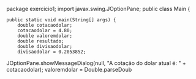 package exercicio1;
import javax.swing.JOptionPane;
public class Main {
    

    public static void main(String[] args) {
        double cotacaodolar;
        cotacaodolar = 4.80;
        double valoremdolar;
        double resultado;
        double divisaodolar;
        divisaodolar = 0.2053852;
        
   JOptionPane.showMessageDialog(null, "A cotação do dolar atual é: " + cotacaodolar);
   valoremdolar =
   Double.parseDoub
   
